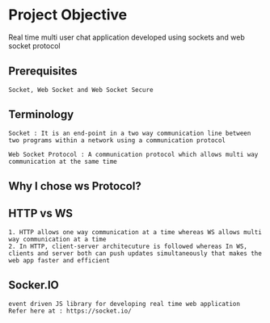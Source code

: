 # Project Objective
Real time multi user chat application developed using sockets and web socket protocol

## Prerequisites
	Socket, Web Socket and Web Socket Secure

## Terminology
	Socket : It is an end-point in a two way communication line between two programs within a network using a communication protocol

	Web Socket Protocol : A communication protocol which allows multi way communication at the same time


## Why I chose ws Protocol?

## HTTP vs WS
	1. HTTP allows one way communication at a time whereas WS allows multi way communication at a time
	2. In HTTP, client-server architecuture is followed whereas In WS, clients and server both can push updates simultaneously that makes the web app faster and efficient

## Socker.IO
	event driven JS library for developing real time web application
	Refer here at : https://socket.io/
